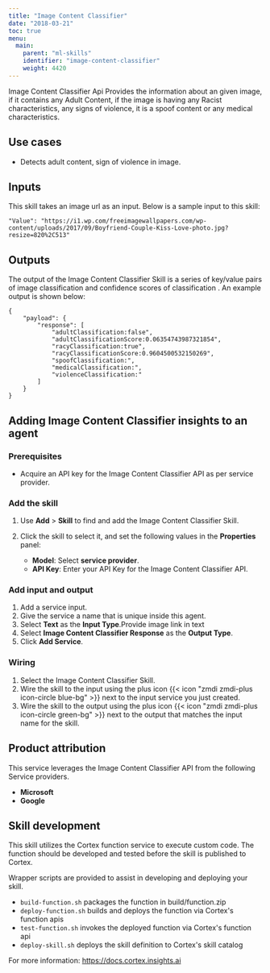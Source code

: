 ```yaml
---
title: "Image Content Classifier"
date: "2018-03-21"
toc: true
menu:
  main:
    parent: "ml-skills"
    identifier: "image-content-classifier"
    weight: 4420
---
```


Image Content Classifier Api Provides the information about an given image, if it contains any Adult Content, if the image is having any Racist characteristics, any signs of violence, it is a spoof content or any medical characteristics.

## Use cases
- Detects adult content, sign of violence in image.

## Inputs
This skill takes an image url as an input.
Below is a sample input to this skill:

```
"Value": "https://i1.wp.com/freeimagewallpapers.com/wp-content/uploads/2017/09/Boyfriend-Couple-Kiss-Love-photo.jpg?resize=820%2C513"
```

## Outputs
The output of the Image Content Classifier Skill is a series of key/value pairs of image classification and confidence scores of classification . An example output is shown below:

```
{
    "payload": {
        "response": [
            "adultClassification:false",
            "adultClassificationScore:0.06354743987321854",
            "racyClassification:true",
            "racyClassificationScore:0.9604500532150269",
            "spoofClassification:",
            "medicalClassification:",
            "violenceClassification:"
        ]
    }
}

```

## Adding Image Content Classifier insights to an agent
### Prerequisites
* Acquire an API key for the Image Content Classifier API as per service provider.

### Add the skill
1. Use **Add** > **Skill** to find and add the Image Content Classifier Skill.
1. Click the skill to select it, and set the following values in the **Properties** panel:
 
    * **Model**: Select **service provider**.
    * **API Key**: Enter your API Key for the Image Content Classifier API.

### Add input and output
1. Add a service input.
1. Give the service a name that is unique inside this agent.
1. Select **Text** as the **Input Type**.Provide image link in text
1. Select **Image Content Classifier Response** as the **Output Type**.
1. Click **Add Service**.

### Wiring
1. Select the Image Content Classifier Skill.
2. Wire the skill to the input using the plus icon {{< icon "zmdi zmdi-plus icon-circle blue-bg" >}} next to the input service you just created.
3. Wire the skill to the output using the plus icon {{< icon "zmdi zmdi-plus icon-circle green-bg" >}} next to the output that matches the input name for the skill.

## Product attribution
This service leverages the Image Content Classifier API from the following Service providers.
 * **Microsoft**
 * **Google**

## Skill development
This skill utilizes the Cortex function service to execute custom code.
The function should be developed and tested before the skill is published to Cortex.
  
Wrapper scripts are provided to assist in developing and deploying your skill.
* `build-function.sh` packages the function in build/function.zip
* `deploy-function.sh` builds and deploys the function via Cortex's function apis
* `test-function.sh` invokes the deployed function via Cortex's function api
* `deploy-skill.sh` deploys the skill definition to Cortex's skill catalog

For more information: https://docs.cortex.insights.ai
